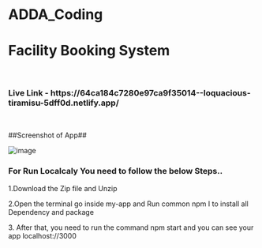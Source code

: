 # ADDA_Coding
<h1>Facility Booking System</h1>
<br/></p>
<p><h3>Live Link -  https://64ca184c7280e97ca9f35014--loquacious-tiramisu-5dff0d.netlify.app/</h3></p>
<br/><p></p>

<p></p>
##Screenshot of App##

![image](https://github.com/MJaved9/ADDA_Coding/assets/101566706/074fbd75-92b2-494e-afb2-4f21acabff4f)


<h3>For Run Localcaly You need to follow the below Steps..</h3>

<p>1.Download the Zip file and Unzip</p>
<p>2.Open the terminal go inside my-app and Run common npm I to install all Dependency and package </p>
<p>3. After that, you need to run the command npm start and you can see your app localhost://3000</p>

